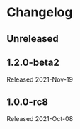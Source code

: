 # Changelog

## Unreleased

## 1.2.0-beta2

Released 2021-Nov-19

## 1.0.0-rc8

Released 2021-Oct-08
